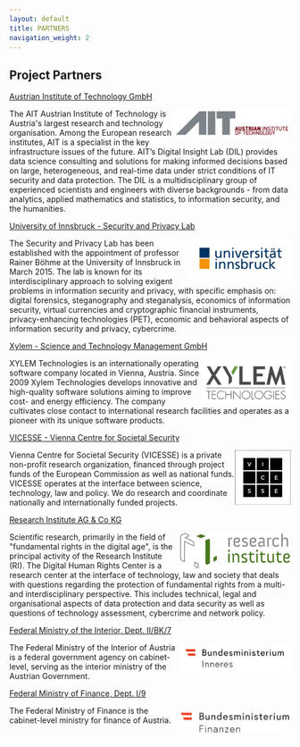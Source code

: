 ```yaml
---
layout: default
title: PARTNERS
navigation_weight: 2
---
```


## Project Partners

[Austrian Institute of Technology GmbH](http://www.ait.ac.at) 

<img style="float: right;" src="./assets/img/ait_logo_ohne_claim_c1_rgb.jpg" alt="AIT" width="210"/>

The AIT Austrian Institute of Technology is Austria's largest research and technology organisation. Among the European research institutes, AIT is a specialist in the key infrastructure issues of the future. AIT’s Digital Insight Lab (DIL) provides data science consulting and solutions for making informed decisions based on large, heterogeneous, and real-time data under strict conditions of IT security and data protection. The DIL is a multidisciplinary group of experienced  scientists and engineers with diverse backgrounds - from data analytics, applied mathematics and statistics, to information security, and the humanities.


[University of Innsbruck - Security and Privacy Lab](http://informationsecurity.uibk.ac.at/)

 <img style="float: right;" src="./assets/img/universitaet-innsbruck-logo-rgb-farbe.png" alt="UIBK" width="180"/>

The Security and Privacy Lab has been established with the appointment of professor Rainer Böhme at the University of Innsbruck in March 2015. The lab is known for its interdisciplinary approach to solving exigent problems in information security and privacy, with specific emphasis on: digital forensics, steganography and steganalysis, economics of information security, virtual currencies and cryptographic financial instruments, privacy-enhancing technologies (PET), economic and behavioral aspects of information security and privacy, cybercrime.



[Xylem - Science and Technology Management GmbH](https://www.xylem-technologies.com/) 

<img style="float: right;" src="./assets/img/xylem.png" alt="XYLEM" width="160"/>

XYLEM Technologies is an internationally operating software company located in Vienna, Austria. Since 2009 Xylem Technologies develops innovative and high-quality software solutions aiming to improve cost- and energy efficiency. The company cultivates close contact to international research facilities and operates as a pioneer with its unique software products.


[VICESSE - Vienna Centre for Societal Security](https://www.vicesse.eu/) 

<img style="float: right;" src="./assets/img/vicesse.png" alt="VICESSE" width="100"/>

Vienna Centre for Societal Security (VICESSE) is a private non-profit research organization, financed through project funds of the European Commission as well as national funds. VICESSE operates at the interface between science, technology, law and policy. 
We do research and coordinate nationally and internationally funded projects. 


[Research Institute AG & Co KG](https://www.researchinstitute.at/) 

<img style="float: right;" src="./assets/img/ri.png" alt="RI" width="200"/>

Scientific research, primarily in the field of "fundamental rights in the digital age", is the principal activity of the Research Institute (RI). The Digital Human Rights Center is a research center at the interface of technology, law and society that deals with questions regarding the protection of fundamental rights from a multi- and interdisciplinary perspective. This includes technical, legal and organisational aspects of data protection and data security as well as questions of technology assessment, cybercrime and network policy.


[Federal Ministry of the Interior, Dept. II/BK/7](http://www.bmi.gv.at/) 

<img style="float: right;" src="./assets/img/2018_BMI_Logo_deutsch_4c.jpg" alt="BMI" width="200"/>

The Federal Ministry of the Interior of Austria is a federal government agency on cabinet-level, serving as the interior ministry of the Austrian Government. 
<!-- It is mainly in charge of the civilian protection, but also for affairs relating to the citizenship, elections, referendums, popular petitions and the alternative civilian service. -->


[Federal Ministry of Finance, Dept. I/9](http://www.bmf.gv.at/) 

<img style="float: right;" src="./assets/img/bmf.png" alt="BMF" width="200"/>

The Federal Ministry of Finance is the cabinet-level ministry for finance of Austria. 

<!-- Über die Ressortgrenzen hinweg haben wir den internationalen und nationalen Überblick über Risiken und Betrugsfelder bei Steuer und Zoll von der Mustererkennung zur Prävention und Bekämpfung von Betrug, leisten wir Übersetzungsarbeit von der Theorie in die Praxis, kooperieren wir mit EU Institutionen, internationalen Finanzverwaltungen und verschiedenen internationalen Agenturen, identifizieren wir Betrugsszenarien, sind wir Informationsdrehscheibe, schlagen wir effiziente Maßnahmen vor, und koordinieren die Betrugsbekämpfungseinheiten der Finanzverwaltung bei der Umsetzung dieser Maßnahmen. -->

